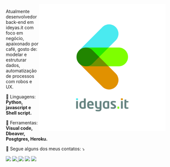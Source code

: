 <img src="https://github.com/IdeyasMarceloMendes/IdeyasMarceloMendes/blob/main/logo_ideyas.it.jpg" min-width="400px" max-width="400px" width="400px" align="right" alt="Computador">

<p align="left"> 
  Atualmente desenvolvedor back-end em ideyas.it com foco em negócio, apaixonado por café, gosto de: modelar e estruturar dados, automatização de processos com robos e UX. 
</p>
<p align="left">
  🦄 Linguagens: <strong> Python, javascript e Shell script.</strong>
</p>
<p align="left">
  💼 Ferramentas: <strong>Visual code, Dbeaver, Posgtgres, Heroku.</strong>
</p>
<p align="left">
  💌 Segue alguns dos meus contatos: ⤵️
</p>
<p align="left">
  <a href="mailto:marcelomendes@ideyas.it" alt="Gmail">
  <img src="https://img.shields.io/badge/-Gmail-FF0000?style=flat-square&labelColor=FF0000&logo=gmail&logoColor=white&link=mailto:marcelomendes@ideyas.it" /></a>

<a href="https://www.linkedin.com/in/marcelo-mendes/" alt="Linkedin">
  <img src="https://img.shields.io/badge/-Linkedin-0e76a8?style=flat-square&logo=Linkedin&logoColor=white&link=https://www.linkedin.com/in/marcelo-mendes/"/>
</a>

  <a href="https://api.whatsapp.com/send?phone=5527988712454" alt="WhatsApp">
  <img src="https://img.shields.io/badge/-WhatsApp-25d366?style=flat-square&labelColor=25d366&logo=whatsapp&logoColor=white&link=https://api.whatsapp.com/send?phone=5527988712454"/></a>

  <a href="https://www.facebook.com/marcelocelularxiaomi/" alt="Facebook">
  <img src="https://img.shields.io/badge/-Facebook-3b5998?style=flat-square&labelColor=3b5998&logo=facebook&logoColor=white&link=https://www.facebook.com/marcelocelularxiaomi/"/></a>

 <a href="https://www.instagram.com/marcelopmendes94/" alt="Instagram">
  <img src="https://img.shields.io/badge/-Instagram-DF0174?style=flat-square&labelColor=DF0174&logo=instagram&logoColor=white&link=https://www.instagram.com/marcelopmendes94/"/>
</a>
  

  
  
</p>  
